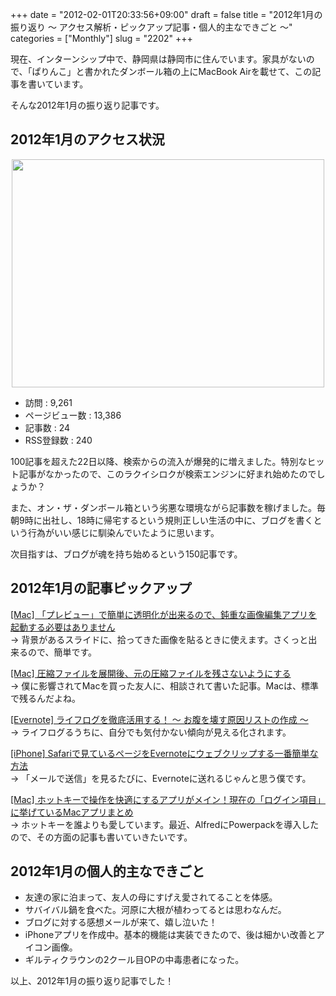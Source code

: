 +++
date = "2012-02-01T20:33:56+09:00"
draft = false
title = "2012年1月の振り返り 〜 アクセス解析・ピックアップ記事・個人的主なできごと 〜"
categories = ["Monthly"]
slug = "2202"
+++

現在、インターンシップ中で、静岡県は静岡市に住んでいます。家具がないので、「ぱりんこ」と書かれたダンボール箱の上にMacBook Airを載せて、この記事を書いています。

そんな2012年1月の振り返り記事です。

<h2>2012年1月のアクセス状況</h2>

<img style="display:block; margin-left:auto; margin-right:auto;" src="/images/2012/02/2202_1.png" border="0" width="500" height="365" />

<ul>
<li>訪問 : 9,261</li>
<li>ページビュー数 : 13,386</li>
<li>記事数 : 24</li>	
<li>RSS登録数 : 240</li>
</ul>

100記事を超えた22日以降、検索からの流入が爆発的に増えました。特別なヒット記事がなかったので、このラクイシロクが検索エンジンに好まれ始めたのでしょうか？

また、オン・ザ・ダンボール箱という劣悪な環境ながら記事数を稼げました。毎朝9時に出社し、18時に帰宅するという規則正しい生活の中に、ブログを書くという行為がいい感じに馴染んでいたように思います。

次目指すは、ブログが魂を持ち始めるという150記事です。

<h2>2012年1月の記事ピックアップ</h2>

<a href="http://rakuishi.com/mac/1945/" target="_blank">[Mac] 「プレビュー」で簡単に透明化が出来るので、鈍重な画像編集アプリを起動する必要はありません</a><br clear="all">→ 背景があるスライドに、拾ってきた画像を貼るときに使えます。さくっと出来るので、簡単です。

<a href="http://rakuishi.com/mac/1971/" target="_blank">[Mac] 圧縮ファイルを展開後、元の圧縮ファイルを残さないようにする</a><br clear="all">→ 僕に影響されてMacを買った友人に、相談されて書いた記事。Macは、標準で残るんだよね。

<a href="http://rakuishi.com/evernote/2042/" target="_blank">[Evernote] ライフログを徹底活用する！ 〜 お腹を壊す原因リストの作成 〜</a><br clear="all">→ ライフログるうちに、自分でも気付かない傾向が見える化されます。

<a href="http://rakuishi.com/iphone/2089/" target="_blank">[iPhone] Safariで見ているページをEvernoteにウェブクリップする一番簡単な方法</a><br clear="all">→ 「メールで送信」を見るたびに、Evernoteに送れるじゃんと思う僕です。

<a href="http://rakuishi.com/mac/2140/" target="_blank">[Mac] ホットキーで操作を快適にするアプリがメイン！現在の「ログイン項目」に挙げているMacアプリまとめ</a><br clear="all">→ ホットキーを誰よりも愛しています。最近、AlfredにPowerpackを導入したので、その方面の記事も書いていきたいです。

<h2>2012年1月の個人的主なできごと</h2>

<ul>
<li>友達の家に泊まって、友人の母にすげえ愛されてることを体感。</li>
<li>サバイバル鍋を食べた。河原に大根が植わってるとは思わなんだ。</li>
<li>ブログに対する感想メールが来て、嬉し泣いた！</li>
<li>iPhoneアプリを作成中。基本的機能は実装できたので、後は細かい改善とアイコン画像。</li>
<li>ギルティクラウンの2クール目OPの中毒患者になった。</li>
</ul>

以上、2012年1月の振り返り記事でした！
